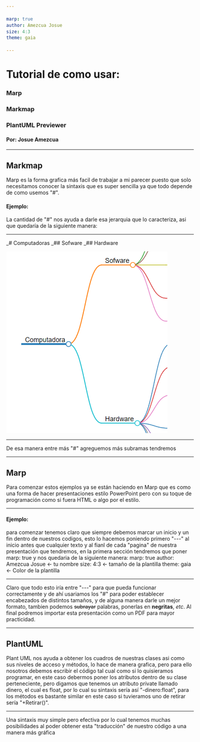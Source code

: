 ```yaml
---

marp: true
author: Amezcua Josue
size: 4:3
theme: gaia

---
```

# Tutorial de como usar:
### Marp
### Markmap
### PlantUML Previewer
#### Por: Josue Amezcua
---
## Markmap
Marp es la forma grafica más facil de trabajar a mi parecer puesto que solo necesitamos conocer la sintaxis que es super sencilla ya que todo depende de como usemos "#".

#### Ejemplo:
La cantidad de "#" nos ayuda a darle esa jerarquia que lo caracteriza, asi que quedaría de la siguiente manera:

---
_# Computadoras
_## Sofware
_## Hardware

![width:400](marp.png)

---

De esa manera entre más "#" agreguemos más subramas tendremos

---

## Marp

Para comenzar estos ejemplos ya se están haciendo en Marp que es como una forma de hacer presentaciones estilo PowerPoint pero con su toque de programación como si fuera HTML o algo por el estilo.

---

#### Ejemplo:
para comenzar tenemos claro que siempre debemos marcar un inicio y un fin dentro de nuestros codigos, esto lo hacemos poniendo primero "---" al inicio antes que cualquier texto y al fianl de cada "pagina" de nuestra presentación que tendremos, en la primera sección tendremos que poner marp: true y nos quedaria de la siguiente manera:
marp: true
author: Amezcua Josue <- tu nombre
size: 4:3 <- tamaño de la plantilla
theme: gaia <- Color de la plantilla

---

Claro que todo esto iría entre "---" para que pueda funcionar correctamente y de ahí usariamos los "#" para poder establecer encabezados de distintos tamaños, y de alguna manera darle un mejor formato, tambien podemos ~~subrayar~~ palabras, ponerlas en **negritas**, *etc*.
Al final podremos importar esta presentación como un PDF para mayor practicidad.

---
## PlantUML

Plant UML nos ayuda a obtener los cuadros de nuestras clases asi como sus niveles de acceso y métodos, lo hace de manera grafica, pero para ello nosotros debemos escribir el código tal cual como si lo quisieramos programar, en este caso debermos poner los atributos dentro de su clase perteneciente, pero digamos que tenemos un atributo private llamado dinero, el cual es float, por lo cual su sintaxis sería así "-dinero:float", para los métodos es bastante similar en este caso si tuvieramos uno de retirar sería "+Retirar()".

---

Una sintaxis muy simple pero efectiva por lo cual tenemos muchas posibilidades al poder obtener esta "traducción" de nuestro código a una manera más gráfica



